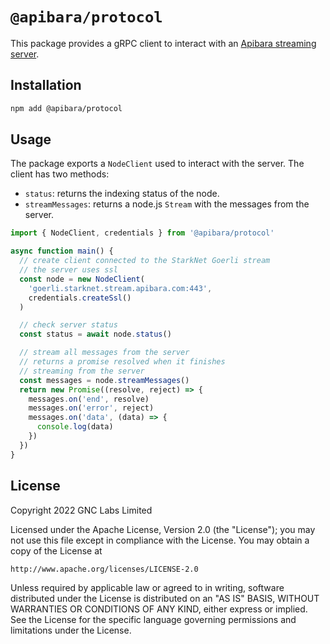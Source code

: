 # `@apibara/protocol`

This package provides a gRPC client to interact with an [Apibara streaming server](https://www.apibara.com/docs/streaming-protocol).

## Installation

```bash
npm add @apibara/protocol
```

## Usage

The package exports a `NodeClient` used to interact with the server.
The client has two methods:

 - `status`: returns the indexing status of the node. 
 - `streamMessages`: returns a node.js `Stream` with the messages from the server.

```ts
import { NodeClient, credentials } from '@apibara/protocol'

async function main() {
  // create client connected to the StarkNet Goerli stream
  // the server uses ssl
  const node = new NodeClient(
    'goerli.starknet.stream.apibara.com:443',
    credentials.createSsl()
  )

  // check server status
  const status = await node.status()

  // stream all messages from the server
  // returns a promise resolved when it finishes
  // streaming from the server
  const messages = node.streamMessages()
  return new Promise((resolve, reject) => {
    messages.on('end', resolve)
    messages.on('error', reject)
    messages.on('data', (data) => {
      console.log(data)
    })
  })
}
```

## License

Copyright 2022 GNC Labs Limited

Licensed under the Apache License, Version 2.0 (the "License");
you may not use this file except in compliance with the License.
You may obtain a copy of the License at

    http://www.apache.org/licenses/LICENSE-2.0

Unless required by applicable law or agreed to in writing, software
distributed under the License is distributed on an "AS IS" BASIS,
WITHOUT WARRANTIES OR CONDITIONS OF ANY KIND, either express or implied.
See the License for the specific language governing permissions and
limitations under the License.

